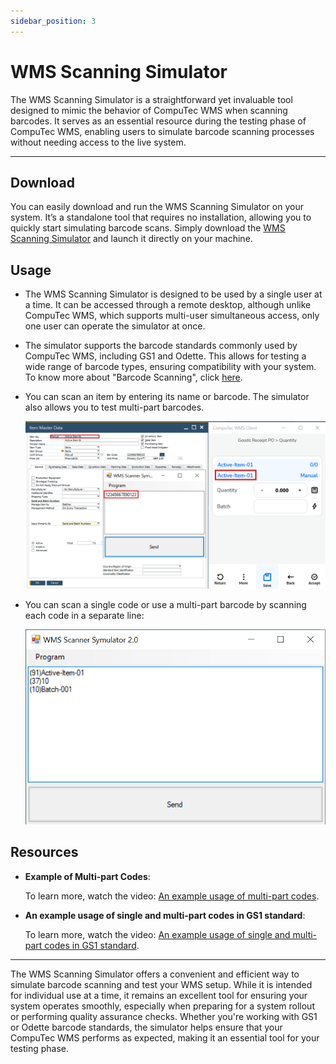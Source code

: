 ```yaml
---
sidebar_position: 3
---
```


# WMS Scanning Simulator

The WMS Scanning Simulator is a straightforward yet invaluable tool designed to mimic the behavior of CompuTec WMS when scanning barcodes. It serves as an essential resource during the testing phase of CompuTec WMS, enabling users to simulate barcode scanning processes without needing access to the live system.

---

## Download

You can easily download and run the WMS Scanning Simulator on your system. It’s a standalone tool that requires no installation, allowing you to quickly start simulating barcode scans. Simply download the [WMS Scanning Simulator](https://download.computec.one/software/wms/tools/WMS_Scanning_Simulator.exe) and launch it directly on your machine.

## Usage

- The WMS Scanning Simulator is designed to be used by a single user at a time. It can be accessed through a remote desktop, although unlike CompuTec WMS, which supports multi-user simultaneous access, only one user can operate the simulator at once.
- The simulator supports the barcode standards commonly used by CompuTec WMS, including GS1 and Odette. This allows for testing a wide range of barcode types, ensuring compatibility with your system. To know more about "Barcode Scanning", click [here](../barcode-scanning/overview.md).
- You can scan an item by entering its name or barcode. The simulator also allows you to test multi-part barcodes.

    ![Item Name](./media/item-name-scan.png)
- You can scan a single code or use a multi-part barcode by scanning each code in a separate line:

    ![Multiple Elements](./media/multi-part.png)

## Resources

- **Example of Multi-part Codes**:

    To learn more, watch the video: [An example usage of multi-part codes](https://www.youtube.com/watch?v=yOKS1kHo3h0).

- **An example usage of single and multi-part codes in GS1 standard**:

    To learn more, watch the video: [An example usage of single and multi-part codes in GS1 standard](https://www.youtube.com/watch?v=utDZYiQYdoI).

---
The WMS Scanning Simulator offers a convenient and efficient way to simulate barcode scanning and test your WMS setup. While it is intended for individual use at a time, it remains an excellent tool for ensuring your system operates smoothly, especially when preparing for a system rollout or performing quality assurance checks. Whether you're working with GS1 or Odette barcode standards, the simulator helps ensure that your CompuTec WMS performs as expected, making it an essential tool for your testing phase.
